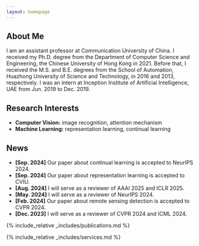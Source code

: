 ```yaml
---
layout: homepage
---
```


## About Me

I am an assistant professor at Communication University of China. I received my Ph.D. degree from the Department of Computer Science and Engineering, the Chinese University of Hong Kong in 2021. Before that, I received the M.S. and B.E. degrees from the School of Automation, Huazhong University of Science and Technology, in 2016 and 2013, respectively. I was an intern at Inception Institute of Artificial Intelligence, UAE from Jun. 2019 to Dec. 2019.

## Research Interests

- **Computer Vision:** image recognition, attention mechanism
- **Machine Learning:** representation learning, continual learning

## News
<!-- - **[Nov. 2024]** I will serve as a reviewer of CVPR 2025. -->
- **[Sep. 2024]** Our paper about continual learning is accepted to NeurIPS 2024.
- **[Sep. 2024]** Our paper about representation learning is accepted to CVIU.
- **[Aug. 2024]** I will serve as a reviewer of AAAI 2025 and ICLR 2025.
- **[May. 2024]** I will serve as a reviewer of NeurIPS 2024.
- **[Feb. 2024]** Our paper about remote sensing detection is accepted to CVPR 2024.
- **[Dec. 2023]** I will serve as a reviewer of CVPR 2024 and ICML 2024.

{% include_relative _includes/publications.md %}

{% include_relative _includes/services.md %}
